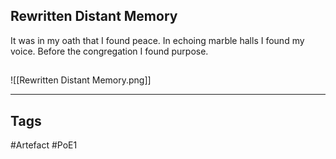 ## Rewritten Distant Memory
It was in my oath that I found peace.
In echoing marble halls I found my voice.
Before the congregation I found purpose.
##
![[Rewritten Distant Memory.png]]

---
## Tags
#Artefact
#PoE1